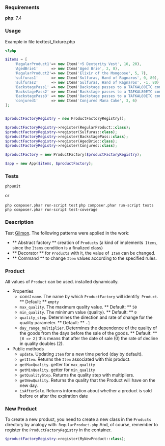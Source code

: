 ### Requirements

**php**: 7.4

### Usage

Example in file texttest\_fixture.php

```php
<?php

$items = [
    'RegularProduct1'=> new Item('+5 Dexterity Vest', 10, 20),
    'AgedBrie1'      => new Item('Aged Brie', 2, 0),
    'RegularProduct2'=> new Item('Elixir of the Mongoose', 5, 7),
    'sulfuras1'      => new Item('Sulfuras, Hand of Ragnaros', 0, 80),
    'sulfuras2'      => new Item('Sulfuras, Hand of Ragnaros', -1, 80),
    'BackstagePass1' => new Item('Backstage passes to a TAFKAL80ETC concert', 15, 20),
    'BackstagePass2' => new Item('Backstage passes to a TAFKAL80ETC concert', 10, 49),
    'BackstagePass3' => new Item('Backstage passes to a TAFKAL80ETC concert', 5, 49),
    'conjured1'      => new Item('Conjured Mana Cake', 3, 6)
];


$productFactoryRegistry = new ProductFactoryRegistry();

$productFactoryRegistry->register(RegularProduct::class);
$productFactoryRegistry->register(Sulfuras::class);
$productFactoryRegistry->register(BackstagePass::class);
$productFactoryRegistry->register(AgedBrie::class);
$productFactoryRegistry->register(Conjured::class);

$productFactory = new ProductFactory($productFactoryRegistry);

$app = new App($items, $productFactory);
```

### Tests

`phpunit`

or

`php composer.phar run-script test`
`php composer.phar run-script tests`
`php composer.phar run-script test-coverage`

### Description

Test  [Gilmon](https://gilmon.ru).
The following patterns were applied in the work:

- ** Abstract factory ** creation of `Products` (a kind of implements` Items`, since the `Items` condition is a finalized class)
- ** Decorator ** for `Products` with it, the value of` Item` can be changed.
- ** Command ** to change `Item` values according to the specified rules. 

### Product

All values of `Product` can be used. installed dynamically.
- Properties
  - const `name`. The name by which `ProductFactory` will identify` Product`. ** Default: ** `empty`
  - `max_quality`. The maximum quality value. ** Default: ** `50`
  - `min_quality`. The minimum value (quality). ** Default: ** `0`
  - `quality_step`. Determines the direction and rate of change for the quality parameter. ** Default: ** `-1`
  - `day_range_multiplier`. Determines the dependence of the quality of the goods from the days before the sale of the goods.
   ** Default: ** `[0 => 2]` this means that after the date of sale (0) the rate of decline in quality doubles (2).
- Public methods
  - `update`. Updating `Item` for a new time period (day by default).
  - `getItem`. Returns the `Item` associated with this product.
  - `getMaxQuality`. getter for `max_quality`
  - `getMinQuality`. getter for `min_quality`
  - `getQualityStep`. Returns the quality step with multipliers.
  - `getNewQuality`. Returns the quality that the Product will have on the new day.
  - `isAfterSale`. Returns information about whether a product is sold before or after the expiration date 

### New Product
To create a new product, you need to create a new class in the `Products` directory by analogy with` RegularProduct.php`
And, of course, remember to register the `ProductFactoryRegistry` in the container. 

```php
$productFactoryRegistry->register(MyNewProduct::class);
```
